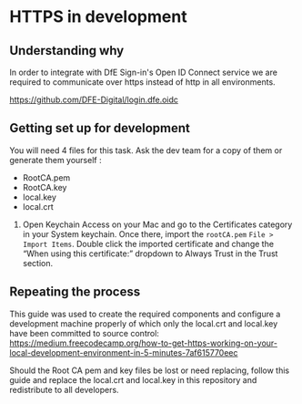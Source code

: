 # HTTPS in development

## Understanding why
In order to integrate with DfE Sign-in's Open ID Connect service we are required to communicate over https instead of http in all environments.

https://github.com/DFE-Digital/login.dfe.oidc

## Getting set up for development

You will need 4 files for this task. Ask the dev team for a copy of them or generate them yourself :

- RootCA.pem
- RootCA.key
- local.key
- local.crt

1. Open Keychain Access on your Mac and go to the Certificates category in your System keychain. Once there, import the `rootCA.pem`  `File > Import Items`. Double click the imported certificate and change the “When using this certificate:” dropdown to Always Trust in the Trust section.

## Repeating the process
This guide was used to create the required components and configure a development machine properly of which only the local.crt and local.key have been committed to source control: https://medium.freecodecamp.org/how-to-get-https-working-on-your-local-development-environment-in-5-minutes-7af615770eec

Should the Root CA pem and key files be lost or need replacing, follow this guide and replace the local.crt and local.key in this repository and redistribute to all developers.
